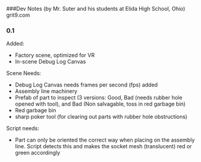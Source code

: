 ###Dev Notes
(by Mr. Suter and his students at Elida High School, Ohio)
grit9.com

### 0.1
Added:
- Factory scene, optimized for VR
- In-scene Debug Log Canvas

Scene Needs:
- Debug Log Canvas needs frames per second (fps) added
- Assembly line machinery
- Prefab of part to inspect (3 versions: Good, Bad (needs rubber hole opened with tool), and Bad (Non salvagable, toss in red garbage bin)
- Red garbage bin
- sharp poker tool (for clearing out parts with rubber hole obstructions)

Script needs:
- Part can only be oriented the correct way when placing on the assembly line. Script detects this and makes the socket mesh (translucent) red or green accordingly

